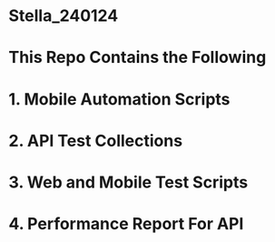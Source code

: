 # Stella_240124
# This Repo Contains the Following
 # 1. Mobile Automation Scripts
 # 2. API Test Collections
 # 3. Web and Mobile Test Scripts
 # 4. Performance Report For API

 
